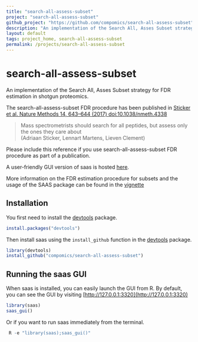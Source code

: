 ```yaml
---
title: "search-all-assess-subset"
project: "search-all-assess-subset"
github_project: "https://github.com/compomics/search-all-assess-subset"
description: "An implementation of the Search All, Asses Subset strategy for FDR estimation in shotgun proteomics."
layout: default
tags: project_home, search-all-assess-subset
permalink: /projects/search-all-assess-subset
---
```


# search-all-assess-subset
An implementation of the Search All, Asses Subset strategy for FDR estimation in shotgun proteomics.

<!-- A preprint of the manuscript on the search-all-assess FDR procedure can be found on bioRxiv ([https://doi.org/10.1101/094581](https://doi.org/10.1101/094581)). -->
The search-all-assess-subset FDR procedure has been published in [Sticker et al. Nature Methods 14, 643–644 (2017) doi:10.1038/nmeth.4338](https://doi.org/10.1038/nmeth.4338)
>Mass spectrometrists should search for all peptides, but assess only the ones they care about<br/>
>(Adriaan Sticker, Lennart Martens, Lieven Clement)

Please include this reference if you use search-all-assess-subset FDR procedure as part of a publication.

A user-friendly GUI version of saas is hosted [here](http://iomics.ugent.be/saas/).

More information on the FDR estimation procedure for subsets and the usage of the SAAS package can be found in the [vignette](https://compomics.github.io/search-all-assess-subset/articles/saas.html)
<!-- (http://htmlpreview.github.io/?https://github.com/compomics/search-all-assess-subset/blob/master/vignettes/saas.html). -->

## Installation

 You first need to install the [devtools](https://cran.r-project.org/package=devtools) package.

```r
install.packages("devtools")
```

Then install saas using the `install_github` function in the
[devtools](https://cran.r-project.org/package=devtools) package.
```r
library(devtools)
install_github("compomics/search-all-assess-subset")
```

## Running the saas GUI

When saas is installed, you can easily launch the GUI from R.
By default, you can see the GUI by visiting [http://127.0.0.1:3320](http://127.0.0.1:3320)
```r
library(saas)
saas_gui()
```
Or if you want to run saas immediately from the terminal.
```r
 R -e "library(saas);saas_gui()"
```
